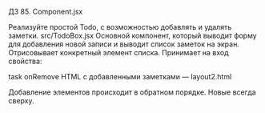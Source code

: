 ДЗ 85. Component.jsx

Реализуйте простой Todo, с возможностью добавлять и удалять заметки.
src/TodoBox.jsx
Основной компонент, который выводит форму для добавления новой записи и выводит список заметок на экран.
Отрисовывает конкретный элемент списка. Принимает на вход свойства:

task
onRemove
HTML с добавленными заметками — layout2.html

Добавление элементов происходит в обратном порядке. Новые всегда сверху.